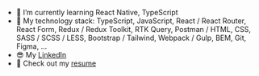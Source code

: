 - 🌱 I’m currently learning React Native, TypeScript
- 🦾 My technology stack: TypeScript, JavaScript, React / React Router, React Form, Redux / Redux Toolkit, RTK Query, Postman / HTML, CSS, SASS / SCSS / LESS, Bootstrap / Tailwind, Webpack / Gulp, BEM, Git, Figma, ...
- 😎 My [LinkedIn](https://www.linkedin.com/in/yersultan-sansyzbay-6b0434204/) 
- 📄 Check out my [resume](https://drive.google.com/file/d/1e1PYj1bsCcKv-O6mF0Wq5xEOiIx8DuY2/view?usp=sharing)
